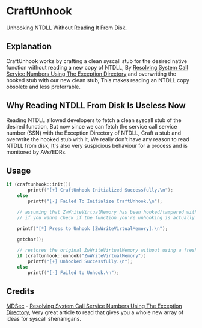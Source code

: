 
# CraftUnhook
Unhooking NTDLL Without Reading It From Disk.

## Explanation
CraftUnhook works by crafting a clean syscall stub for the desired native function without reading a new copy of NTDLL, By [Resolving System Call Service Numbers Using The Exception Directory](https://www.mdsec.co.uk/2022/04/resolving-system-service-numbers-using-the-exception-directory/) and overwriting the hooked stub with our new clean stub, This makes reading an NTDLL copy obsolete and less preferrable.

## Why Reading NTDLL From Disk Is Useless Now
Reading NTDLL allowed developers to fetch a clean syscall stub of the desired function, But now since we can fetch the service call service number (SSN) with the Exception Directory of NTDLL, Craft a stub and overwrite the hooked stub with it, We really don't have any reason to read NTDLL from disk, It's also very suspicious behaviour for a process and is monitored by AVs/EDRs.

## Usage
```cpp
if (craftunhook::init())
        printf("[+] CraftUnhook Initialized Successfully.\n");
    else
        printf("[-] Failed To Initialize CraftUnhook.\n");

    // assuming that ZwWriteVirtualMemory has been hooked/tampered with.
    // if you wanna check if the function you're unhooking is actually hooked, use craftunhook::isHooked function.

    printf("[*] Press to Unhook [ZwWriteVirtualMemory].\n");

    getchar();

    // restores the original ZwWriteVirtualMemory without using a fresh NTDLL copy.
    if (craftunhook::unhook("ZwWriteVirtualMemory"))
        printf("[+] Unhooked Successfully.\n");
    else
        printf("[-] Failed to Unhook.\n");
```

## Credits

[MDSec](https://www.mdsec.co.uk/) - [Resolving System Call Service Numbers Using The Exception Directory](https://www.mdsec.co.uk/2022/04/resolving-system-service-numbers-using-the-exception-directory/), Very great article to read that gives you a whole new array of ideas for syscall shenanigans.
